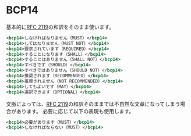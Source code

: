 # BCP14

基本的に[RFC 2119]の和訳をそのまま使います。

```xml
<bcp14>しなければなりません（MUST）</bcp14>
<bcp14>してはなりません（MUST NOT）</bcp14>
<bcp14>要求されています（REQUIRED）</bcp14>
<bcp14>することになります（SHALL）</bcp14>
<bcp14>することはありません（SHALL NOT）</bcp14>
<bcp14>すべきです（SHOULD）</bcp14>
<bcp14>すべきではありません（SHOULD NOT）</bcp14>
<bcp14>推奨されます（RECOMMENDED）</bcp14>
<bcp14>推奨されません（NOT RECOMMENDED）</bcp14>
<bcp14>してもよいです（MAY）</bcp14>
<bcp14>選択できます（OPTIONAL）</bcp14>
```

文脈によっては、[RFC 2119]の和訳そのままでは不自然な文章になってしまう場合があります。
必要に応じて以下の表現も使用します。

```xml
<bcp14>必要があります（MUST）</bcp14>
<bcp14>しなければならない（MUST）</bcp14>
```

[RFC 2119]: https://shogo82148.github.io/rfc-translated-ja/rfc2119.html
